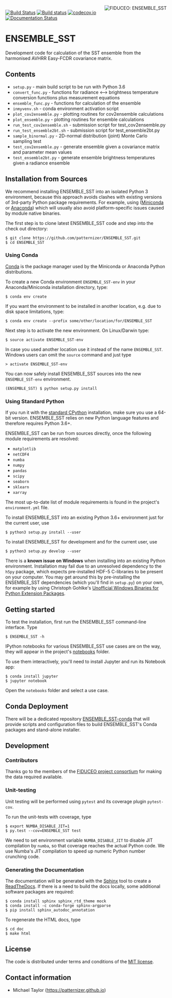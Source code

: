 <img alt="FIDUCEO: ENSEMBLE_SST" align="right" src="http://www.fiduceo.eu/sites/default/files/FIDUCEO-logo.png">

[![Build Status](https://travis-ci.org/patternizer/ENSEMBLE_SST.svg?branch=master)](https://travis-ci.org/patternizer/ENSEMBLE_SST)
[![Build status](https://ci.appveyor.com/api/projects/status/leugvo8fq7nx6kym/branch/master?svg=true)](https://ci.appveyor.com/project/patternizer/ENSEMBLE_SST-core)
[![codecov.io](https://codecov.io/github/patternizer/ENSEMBLE_SST/coverage.svg?branch=master)](https://codecov.io/github/patternizer/ENSEMBLE_SST?branch=master)
[![Documentation Status](https://readthedocs.org/projects/ENSEMBLE_SST/badge/?version=latest)](http://ENSEMBLE_SST.readthedocs.io/en/latest/?badge=latest)
                
# ENSEMBLE_SST

Development code for calculation of the SST ensemble from the harmonised AVHRR Easy-FCDR covariance matrix.

## Contents

* `setup.py` - main build script to be run with Python 3.6
* `convert_func.py` - functions for radiance <--> brightness temperature conversion functions plus measurement equations
* `ensemble_func.py` - functions for calculation of the ensemble
* `inmyvenv.sh` - conda environment activation script
* `plot_cov2ensemble.py` - plotting routines for cov2ensemble calculations
* `plot_ensemble.py` - plotting routines for ensemble calculations
* `run_test_cov2ensemble.sh` - submission script for test_cov2ensemble.py
* `run_test_ensemble2bt.sh` - submission script for test_ensemble2bt.py
* `sample_binormal.py` - 2D-normal distribution (joint) Monte Carlo sampling test
* `test_cov2ensemble.py` - generate ensemble given a covariance matrix and parameter mean values
* `test_ensemble2bt.py` - generate ensemble brightness temperatures given a radiance ensemble

## Installation from Sources

We recommend installing ENSEMBLE_SST into an isolated Python 3 environment, because this
approach avoids clashes with existing versions of 3rd-party Python package requirements. 
For example, using ([Miniconda](http://conda.pydata.org/miniconda.html) 
or [Anaconda](https://www.continuum.io/downloads)) which will usually also avoid platform-specific 
issues caused by module native binaries.

The first step is to clone latest ENSEMBLE_SST code and step into the check out directory: 

    $ git clone https://github.com/patternizer/ENSEMBLE_SST.git
    $ cd ENSEMBLE_SST

### Using Conda

[Conda](https://conda.io/docs/intro.html) is the package manager used by the Miniconda or 
Anaconda Python distributions.

To create a new Conda environment `ENSEMBLE_SST-env` in your Anaconda/Miniconda installation directory, type:

    $ conda env create

If you want the environment to be installed in another location, e.g. due to disk space limitations, type:

    $ conda env create --prefix some/other/location/for/ENSEMBLE_SST

Next step is to activate the new environment. On Linux/Darwin type:

    $ source activate ENSEMBLE_SST-env

In case you used another location use it instead of the name `ENSEMBLE_SST`.
Windows users can omit the `source` command and just type

    > activate ENSEMBLE_SST-env

You can now safely install ENSEMBLE_SST sources into the new `ENSEMBLE_SST-env` environment.
    
    (ENSEMBLE_SST) $ python setup.py install
    
### Using Standard Python 

If you run it with the [standard CPython](https://www.python.org/downloads/) installation,
make sure you use a 64-bit version. ENSEMBLE_SST relies on new Python language features and therefore 
requires Python 3.6+.

ENSEMBLE_SST can be run from sources directly, once the following module requirements are resolved:

* `matplotlib`
* `netCDF4`
* `numba`
* `numpy`
* `pandas`
* `scipy`
* `seaborn`
* `sklearn`
* `xarray`

The most up-to-date list of module requirements is found in the project's `environment.yml` file.

To install ENSEMBLE_SST into an existing Python 3.6+ environment just for the current user, use

    $ python3 setup.py install --user
    
To install ENSEMBLE_SST for development and for the current user, use

    $ python3 setup.py develop --user

There is a **known issue on Windows** when installing into an existing Python environment. Installation may
fail due to an unresolved dependency to the `h5py` package, which expects pre-installed 
HDF-5 C-libraries to be present on your computer. You may get around this by pre-installing the ENSEMBLE_SST dependencies (which you'll find in `setup.py`) 
on your own, for example by using Christoph Gohlke's 
[Unofficial Windows Binaries for Python Extension Packages](http://www.lfd.uci.edu/~gohlke/pythonlibs/).

## Getting started

To test the installation, first run the ENSEMBLE_SST command-line interface. Type
    
    $ ENSEMBLE_SST -h

IPython notebooks for various ENSEMBLE_SST use cases are on the way, they will appear in the project's
[notebooks](https://github.com/patternizer/ENSEMBLE_SST/tree/master/notebooks) folder.

To use them interactively, you'll need to install Jupyter and run its Notebook app:

    $ conda install jupyter
    $ jupyter notebook

Open the `notebooks` folder and select a use case.

## Conda Deployment

There will be a dedicated repository [ENSEMBLE_SST-conda](https://github.com/ENSEMBLE_SST/ENSEMBLE_SST-conda)
that will provide scripts and configuration files to build ENSEMBLE_SST's Conda packages and stand-alone installer.

## Development

### Contributors

Thanks go to the members of the [FIDUCEO project consortium](http://www.fiduceo.eu/partners) for making the data required available. 

### Unit-testing

Unit testing will be performed using `pytest` and its coverage plugin `pytest-cov`.

To run the unit-tests with coverage, type

    $ export NUMBA_DISABLE_JIT=1
    $ py.test --cov=ENSEMBLE_SST test
    
We need to set environment variable `NUMBA_DISABLE_JIT` to disable JIT compilation by `numba`, so that 
coverage reaches the actual Python code. We use Numba's JIT compilation to speed up numeric Python 
number crunching code.

### Generating the Documentation

The documentation will be generated with the [Sphinx](http://www.sphinx-doc.org/en/stable/rest.html) tool to create
a [ReadTheDocs](http://ENSEMBLE_SST.readthedocs.io/en/latest/?badge=latest). 
If there is a need to build the docs locally, some 
additional software packages are required:

    $ conda install sphinx sphinx_rtd_theme mock
    $ conda install -c conda-forge sphinx-argparse
    $ pip install sphinx_autodoc_annotation

To regenerate the HTML docs, type    
    
    $ cd doc
    $ make html

## License

The code is distributed under terms and conditions of the [MIT license](https://opensource.org/licenses/MIT).

## Contact information

* Michael Taylor (https://patternizer.github.io)
